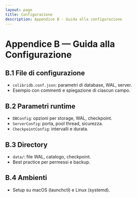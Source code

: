 ```yaml
---
layout: page
title: Configurazione
description: Appendice B - Guida alla configurazione
---
```


# Appendice B — Guida alla Configurazione

## B.1 File di configurazione
- `colibridb.conf.json`: parametri di database, WAL, server.
- Esempio con commenti e spiegazione di ciascun campo.

## B.2 Parametri runtime
- `DBConfig`: opzioni per storage, WAL, checkpoint.
- `ServerConfig`: porta, pool thread, sicurezza.
- `CheckpointConfig`: intervalli e durata.

## B.3 Directory
- `data/`: file WAL, catalogo, checkpoint.
- Best practice per permessi e backup.

## B.4 Ambienti
- Setup su macOS (launchctl) e Linux (systemd).
